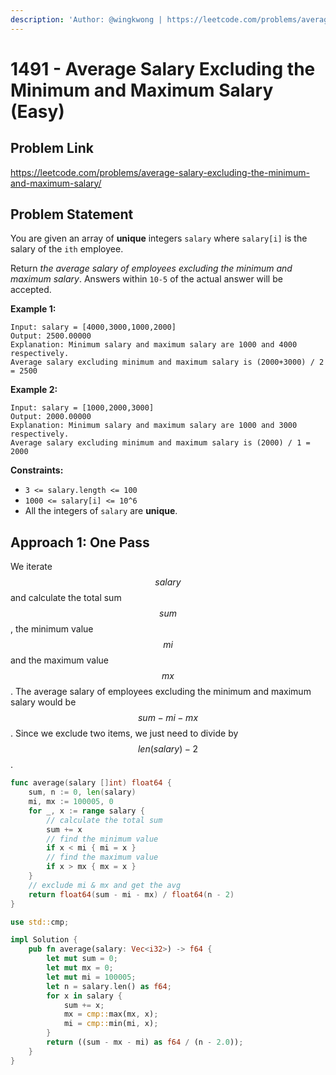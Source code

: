 ```yaml
---
description: 'Author: @wingkwong | https://leetcode.com/problems/average-salary-excluding-the-minimum-and-maximum-salary/'
---
```


# 1491 - Average Salary Excluding the Minimum and Maximum Salary (Easy)

## Problem Link

https://leetcode.com/problems/average-salary-excluding-the-minimum-and-maximum-salary/

## Problem Statement

You are given an array of **unique** integers `salary` where `salary[i]` is the salary of the `ith` employee.

Return _the average salary of employees excluding the minimum and maximum salary_. Answers within `10-5` of the actual answer will be accepted.

**Example 1:**

```
Input: salary = [4000,3000,1000,2000]
Output: 2500.00000
Explanation: Minimum salary and maximum salary are 1000 and 4000 respectively.
Average salary excluding minimum and maximum salary is (2000+3000) / 2 = 2500
```

**Example 2:**

```
Input: salary = [1000,2000,3000]
Output: 2000.00000
Explanation: Minimum salary and maximum salary are 1000 and 3000 respectively.
Average salary excluding minimum and maximum salary is (2000) / 1 = 2000
```

**Constraints:**

* `3 <= salary.length <= 100`
* `1000 <= salary[i] <= 10^6`
* All the integers of `salary` are **unique**.

## Approach 1: One Pass

We iterate $$salary$$ and calculate the total sum $$sum$$, the minimum value $$mi$$ and the maximum value $$mx$$. The average salary of employees excluding the minimum and maximum salary would be $$sum - mi - mx$$. Since we exclude two items, we just need to divide by $$len(salary) - 2$$.

<SolutionAuthor name="@wingkwong"/>

```go
func average(salary []int) float64 {
    sum, n := 0, len(salary)
    mi, mx := 100005, 0
    for _, x := range salary {
        // calculate the total sum
        sum += x
        // find the minimum value
        if x < mi { mi = x }
        // find the maximum value
        if x > mx { mx = x }
    }
    // exclude mi & mx and get the avg 
    return float64(sum - mi - mx) / float64(n - 2)
}
```

<SolutionAuthor name="@wingkwong"/>

```rs
use std::cmp;

impl Solution {
    pub fn average(salary: Vec<i32>) -> f64 {
        let mut sum = 0;
        let mut mx = 0;
        let mut mi = 100005;
        let n = salary.len() as f64;
        for x in salary {
            sum += x;
            mx = cmp::max(mx, x);
            mi = cmp::min(mi, x);
        }
        return ((sum - mx - mi) as f64 / (n - 2.0)); 
    }
}
```